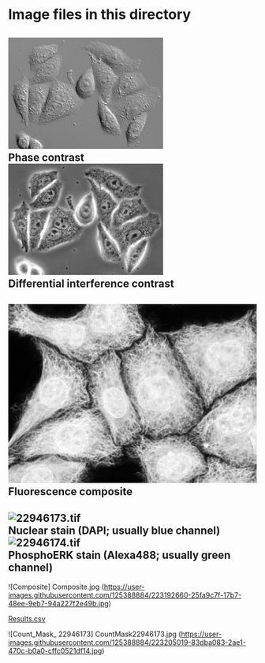 Image files in this directory
=====
![PhaseContrast.tif](PhaseContrast.tif)  
Phase contrast  
![DifferentialInterference.tif](DifferentialInterference.tif)  
Differential interference contrast  
-----

![Fluorescence_composite.tif](Fluorescence_composite.tif)  
Fluorescence composite  
-----

![22946173.tif](22946173.tif)  
Nuclear stain (DAPI; usually blue channel)
![22946174.tif](22946174.tif)  
PhosphoERK stain (Alexa488; usually green channel)
-----

![Composite] Composite.jpg (https://user-images.githubusercontent.com/125388884/223192660-25fa9c7f-17b7-48ee-9eb7-94a227f2e49b.jpg)

[Results.csv](https://github.com/VU-CSP/improc_assignment-ziehmem/files/10901912/Results.csv)

![Count_Mask_ 22946173] CountMask22946173.jpg (https://user-images.githubusercontent.com/125388884/223205019-83dba083-2ae1-470c-b0a0-cffc0521df14.jpg)
